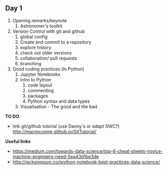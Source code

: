 ## Day 1

1. Opening remarks/keynote
    1. Astronomer's toolkit
2. Version Control with git and github
    1. global config
    2. Create and commit to a repository
    3. explore history
    4. check out older versions
    5. collaboration/ pull requests
    6. branching
3. Good coding practices (in Python)
    1. Jupyter Notebooks
    2. Intro to Python
        1. code layout
        2. commenting
        3. packages
        4. Python syntax and data types
    3. Visualisation - The good and the bad


**TO DO**
- link git/github tutorial (use Danny's or adapt SWC?) http://macrocosme.github.io/GitTutorial/


**Useful links**

- https://medium.com/towards-data-science/top-6-cheat-sheets-novice-machine-engineers-need-5ea43d1be3de
- http://jacksimpson.co/ipython-notebook-best-practices-data-science/
